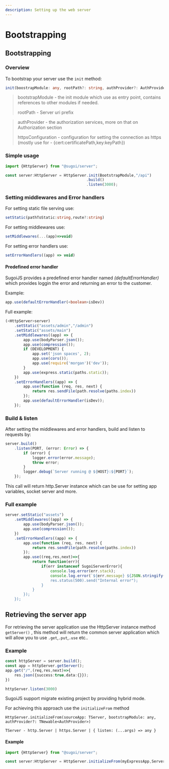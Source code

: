 ```yaml
---
description: Setting up the web server
---
```


# Bootstrapping

## Bootstrapping

### Overview

To bootstrap your server use the `init` method:

```typescript
init(boostrapModule: any, rootPath?: string, authProvider?: AuthProvider,httpsConfiguration:any)
```

> bootstrapModule - the init module which use as entry point, contains references to other modules if needed.
>
> rootPath - Server uri prefix

> authProvider - the authorization services, more on that on Authorization section
>
> httpsConfiguration -  configuration for setting the connection as https \(mostly use for - {cert:certificatePath,key:keyPath}\)

### Simple usage

```typescript
import {HttpServer} from "@sugoi/server";

const server:HttpServer = HttpServer.init(BootstrapModule,"/api")
                                    .build()
                                    .listen(3000);
```

### Setting middlewares and Error handlers

For setting static file serving use:

```typescript
setStatic(pathToStatic:string,route?:string)
```

For setting middlewares use:

```typescript
setMiddlewares(...(app)=>void)
```

For setting error handlers use:

```typescript
setErrorHandlers((app) => void)
```

#### Predefined error handler

SugoiJS provides a predefined error handler named _\(defaultErrorHandler\)_ which provides loggin the error and returning an error to the customer.

Example:

```typescript
app.use(defaultErrorHandler(<boolean>isDev))
```

Full example:

```typescript
(<HttpServer>server)
    .setStatic("assets/admin","/admin")
    .setStatic("assets/main")
    .setMiddlewares((app) => {
        app.use(bodyParser.json());
        app.use(compression());
        if (DEVELOPMENT) {
            app.set('json spaces', 2);
            app.use(cors());
            app.use(require('morgan')('dev'));
        }
        app.use(express.static(paths.static));
    })
    .setErrorHandlers((app) => {
        app.use(function (req, res, next) {
            return res.sendFile(path.resolve(paths.index))
        });
        app.use(defaultErrorHandler(isDev));
    });
```

#### 

### Build & listen

After setting the middlewares and error handlers, build and listen to requests by:

```typescript
server.build()
    .listen(PORT, (error: Error) => {
        if (error) {
            logger.error(error.message);
            throw error;
        }
        logger.debug(`Server running @ ${HOST}:${PORT}`);
    });
```

This call will return http.Server instance which can be use for setting app variables, socket server and more.

### Full example

```typescript
server.setStatic("assets")
    .setMiddlewares((app) => {
        app.use(bodyParser.json());
        app.use(compression());
    })
    .setErrorHandlers((app) => {
        app.use(function (req, res, next) {
            return res.sendFile(path.resolve(paths.index))
        });
        app.use((req,res,next)=>{
            return function(err){
                if(err instanceof SugoiServerError){
                    console.log.error(err.stack);
                    console.log.error(`${err.message} ${JSON.stringify(err.data)});
                    res.status(500).send("Internal error");
                }
            }
        });
    });
```

## Retrieving the server app

For retrieving the server application use the HttpServer instance method `getServer()` , this method will return the common server application which will allow you to use `.get`,`.put`,`.use` etc..

### Example

```typescript
const httpServer = server.build();
const app = httpServer.getServer();
app.get("/",(req,res,next)=>{
    res.json({success:true,data:{}});
})

httpServer.listen(3000)
```

SugoiJS support migrate existing project by providing hybrid mode.

For achieving this approach use the `initializeFrom` method

`HttpServer.initializeFrom(sourceApp: TServer, bootstrapModule: any, authProvider?: TNewable<AuthProvider>)`

`TServer - http.Server | https.Server | { listen: (...args) => any }`

#### Example

```typescript
import {HttpServer} from "@sugoi/server";

const server:HttpServer = HttpServer.initializeFrom(myExpressApp,ServerModule);
```

### 

